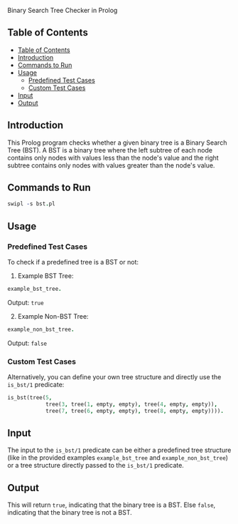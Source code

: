 Binary Search Tree Checker in Prolog

## Table of Contents
- [Table of Contents](#table-of-contents)
- [Introduction](#introduction)
- [Commands to Run](#commands-to-run)
- [Usage](#usage)
  - [Predefined Test Cases](#predefined-test-cases)
  - [Custom Test Cases](#custom-test-cases)
- [Input](#input)
- [Output](#output)

## Introduction

This Prolog program checks whether a given binary tree is a Binary Search Tree (BST). 
A BST is a binary tree where the left subtree of each node contains only nodes with values less than the node's value and the right subtree contains only nodes with values greater than the node's value.

## Commands to Run

```prolog
swipl -s bst.pl
```

## Usage

### Predefined Test Cases

To check if a predefined tree is a BST or not:

1. Example BST Tree:
```prolog
example_bst_tree.   
```
Output: `true`

2. Example Non-BST Tree:
```prolog
example_non_bst_tree. 
```
Output: `false`

### Custom Test Cases

Alternatively, you can define your own tree structure and directly use the `is_bst/1` predicate:

```prolog
is_bst(tree(5,
            tree(3, tree(1, empty, empty), tree(4, empty, empty)),
            tree(7, tree(6, empty, empty), tree(8, empty, empty)))).
```

## Input

The input to the `is_bst/1` predicate can be either a predefined tree structure (like in the provided examples `example_bst_tree` and `example_non_bst_tree`) or a tree structure directly passed to the `is_bst/1` predicate.

## Output

This will return `true`, indicating that the binary tree is a BST. Else `false`, indicating that the binary tree is not a BST.
